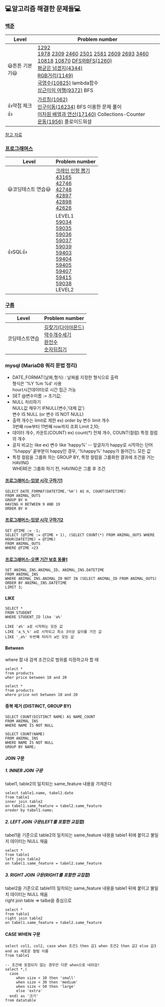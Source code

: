 ## 💻알고리즘 해결한 문제들💻  
### **[백준](https://www.acmicpc.net/)**

| Level       | Problem number                                                                                                                                                                  |
| ---------- | ------------------------------------------------------------------------------------------------------------------------------------------------------------------------- |
| 😃튼튼 기본기😃 | [1292](BOJ/1292.py)<br>[1978](BOJ/1978.py) [2309](BOJ/2309.py) [2460](BOJ/2460.py) [2501](BOJ/2501.py) [2581](BOJ/2581.py) [2609](BOJ/2609.py) [2693](BOJ/2693.py) [3460](BOJ/3460.py) [10818](BOJ/10818.py) [10870](BOJ/10870.py)  [DFS와BFS(1260)](BOJ/1260.py)<br>[평균은 넘겠지(4344)](BOJ/4344.py) <br>[RGB거리(1149)](BOJ/1149.py)<br>[국영수(10825)](https://www.acmicpc.net/problem/10825) lambda함수<br>[상근이의 여행(9372)](BOJ/9372.py) BFS                                                |
| 👍약점 체크👍 | [가르침(1062)](BOJ/1062.py)<br> [인구이동(16234)](BOJ/16234.py) BFS 이용한 문제 풀이<br> [이차원 배열과 연산(17140)](BOJ/17140.py) Collections-Counter <br> [운동(1956)](BOJ/1956.py) 플로이드워셜   |

[참고 자료](https://covenant.tistory.com/224)

### **[프로그래머스](https://programmers.co.kr/)**

| Level       | Problem number                                                                                                                                                                  |
| ---------- | ------------------------------------------------------------------------------------------------------------------------------------------------------------------------- |
| 😃코딩테스트 연습😃 | [크레인 인형 뽑기](PRO/64061.py)<br>[43165](PRO/43165.py)<br>[42746](PRO/42746.py)  <br>[42748](PRO/42748.py)<br>[42897](PRO/42897.py)<br>[42898](PRO/42898.py) <br>[42626](PRO/42626.py)                        |
| 👍SQL👍 | LEVEL1 <br>[59034](PRO/59034.sql)<br>[59035](PRO/59035.sql)<br>[59036](PRO/59036.sql)<br>[59037](PRO/59037.sql)<br>[59039](PRO/59039.sql)<br>[59403](PRO/59403.sql)<br>[59404](PRO/59404.sql)<br>[59405](PRO/59405.sql)<br>[59407](PRO/59407.sql)<br>[59415](PRO/59415.sql)<br>[59038](PRO/59038.sql)<br> LEVEL2 <br> |



### **[구름](https://level.goorm.io/)**

| Level       | Problem number                                                                                                                                                                  |
| ---------- | ------------------------------------------------------------------------------------------------------------------------------------------------------------------------- |
| 코딩테스트연습 | [길찾기(다이아몬드)](GOORM/43145.py)<br> [약수개수세기](GOORM/약수개수세기.py)<br> [완전수](GOORM/완전수.py)<br> [숫자뒤집기](GOORM/.py)                    |


### mysql (MariaDB 쿼리 문법 정리)
+ DATE_FORMAT(날짜,형식) : 날짜를 지정한 형식으로 출력 <br> 형식은 '%Y %m %d' 사용 <br> hour(시간데이터)로 시간 접근 가능
+ SET @변수이름 := 초기값;
+ NULL 처리하기 <br> NULL값 채우기 IFNULL(변수,'대체 값') <br> 변수 IS NULL (or 변수 IS NOT NULL)
+ 출력 개수는 limit로 제한 ex) order by 변수 limit 개수 <br> 3번째 row부터 11번째 row까지 조회 Limit 2,10;
+ 데이터 개수, 카운트(COUNT) ex) count(*) 전체 개수, COUNT(컬럼) 특정 컬럼의 개수
+ 글자 비교는 like ex) 변수 like 'happy%' -- 앞글자가 happy로 시작하는 단어 <br> '%happy' 끝부분이 happy인 경우, '%happy%' happy가 들어간느 모든 값
+ 특정 컬럼을 그룹화 하는 GROUP BY, 특정 컬럼을 그룹화한 결과에 조건을 거는 HAVING <br> WHERE은 그룹화 하기 전, HAVING은 그룹 후 조건

#### [프로그래머스-입양 시각 구하기1](PRO/59412.sql)

 
    SELECT DATE_FORMAT(DATETIME,'%H') AS H, COUNT(DATETIME)
    FROM ANIMAL_OUTS
    GROUP BY H
    HAVING H BETWEEN 9 AND 19
    ORDER BY H

#### [프로그래머스-입양 시각 구하기2](PRO/59413.sql)

    SET @TIME := -1;
    SELECT (@TIME := @TIME + 1), (SELECT COUNT(*) FROM ANIMAL_OUTS WHERE HOUR(DATETIME) = @TIME)
    FROM ANIMAL_OUTS
    WHERE @TIME <23
    
#### [프로그래머스-오랜 기간 보호 동물1](PRO/59044.sql)

    SET ANIMAL_INS.ANIMAL_ID, ANIMAL_INS.DATETIME
    FROM ANIMAL_INS
    WHERE ANIMAL_INS.ANIMAL_ID NOT IN (SELECT ANIMAL_ID FROM ANIMAL_OUTS)
    ORDER BY ANIMAL_INS.DATETIME
    LIMIT 3;

#### LIKE 
    
    SELECT *
    FROM STUDENT
    WHERE STUDENT_ID like 'a%'
    
    LIKE 'a%' a로 시작하는 모든 값
    LIKE 'a_%_%' a로 시작되고 최소 3이상 길이를 가진 값
    LIKE '_a%' 두번쨰 자리가 a인 모든 값
    
#### Between
  where 절 내 검색 조건으로 범위를 지정하고자 할 때
  
    select *
    from products
    wher price between 10 and 20
    
    select *
    from products
    where price not between 10 and 20

#### 중복 제거 (DISTINCT, GROUP BY)

    SELECT COUNT(DISTINCT NAME) AS NAME_COUNT 
    FROM ANIMAL_INS 
    WHERE NAME IS NOT NULL
    
    SELECT COUNT(NAME) 
    FROM ANIMAL_INS
    WHERE NAME IS NOT NULL
    GROUP BY NAME;

#### JOIN 구문
  
  ##### 1. INNER JOIN 구문
  tabel1, table2의 일치되는 same_feature 내용을 가져온다
  
    select table1.name, tabel2.date
    from table1
    inner join table2
    on tabel1.same_feature = tabel2.same_feature
    oreder by tabel1.name;
    
      
 ##### 2. LEFT JOIN 구문(LEFT를 포함한 교집합)
 tabel1을 기준으로 table2의 일치되는 same_feature 내용을 table1 뒤에 붙이고 불일치 데이터는 NULL 채움
  
    select *
    from table1
    left join table2
    on tabel1.same_feature = tabel2.same_feature
    
  ##### 3. RIGHT JOIN 구문(RIGHT를 포함한 교집합)
 tabel2을 기준으로 table1의 일치되는 same_feature 내용을 table1 뒤에 붙이고 불일치 데이터는 NULL 채움<br>
 right join table => talbe을 중심으로 
  
    select *
    from table1
    right join table2
    on tabel1.same_feature = tabel2.same_feature
    
#### CASE WHEN 구문  

    select col1, col2, case when 조건1 then 값1 when 조건2 then 값2 else 값3 end as 새로운 컬럼 이름
    from table1
    
    -- 조건에 포함되지 않는 경우만 다른 when으로 내려감! 
    select *,(
      case
         when size < 10 then 'small'
         when size < 30 then 'medium'
         when size < 50 then 'large'
         else 'extra'
      end) as '크기'
    from datatable
   
   
   

